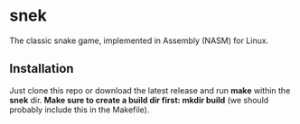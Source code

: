 # snek

The classic snake game, implemented in Assembly (NASM) for Linux.

## Installation

Just clone this repo or download the latest release and run __make__ within the __snek__ dir. **Make sure to create a build dir first: __mkdir build__** (we should probably include this in the Makefile).
